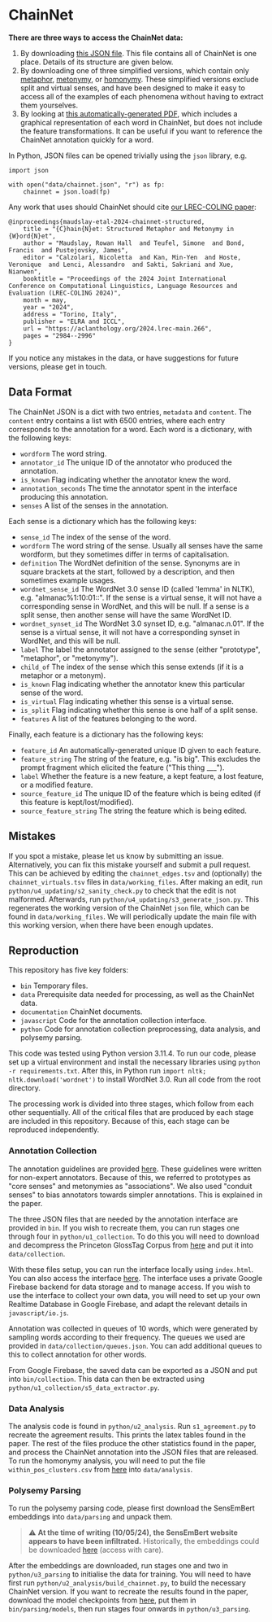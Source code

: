 # ChainNet

**There are three ways to access the ChainNet data:**
1. By downloading [this JSON file](https://raw.githubusercontent.com/rowanhm/ChainNet/main/data/chainnet.json). 
This file contains all of ChainNet is one place. 
Details of its structure are given below. 
2. By downloading one of three simplified versions, which contain only [metaphor](https://raw.githubusercontent.com/rowanhm/ChainNet/main/data/chainnet_simple/chainnet_metaphor.json), [metonymy](https://raw.githubusercontent.com/rowanhm/ChainNet/main/data/chainnet_simple/chainnet_metonymy.json), or [homonymy](https://raw.githubusercontent.com/rowanhm/ChainNet/main/data/chainnet_simple/chainnet_homonymy.json).
These simplified versions exclude split and virtual senses, and have been designed to make it easy to access all of the examples of each phenomena without having to extract them yourselves. 
3. By looking at [this automatically-generated PDF](https://rowanhm.github.io/ChainNet/documentation/ChainNet_Data.pdf), which includes a graphical representation of each word in ChainNet, but does not include the feature transformations.
It can be useful if you want to reference the ChainNet annotation quickly for a word.

In Python, JSON files can be opened trivially using the `json` library, e.g.
```angular2html
import json

with open("data/chainnet.json", "r") as fp:
    chainnet = json.load(fp)
```

Any work that uses should ChainNet should cite [our LREC-COLING paper](https://aclanthology.org/2024.lrec-main.266/):
```angular2html
@inproceedings{maudslay-etal-2024-chainnet-structured,
    title = "{C}hain{N}et: Structured Metaphor and Metonymy in {W}ord{N}et",
    author = "Maudslay, Rowan Hall  and Teufel, Simone  and Bond, Francis  and Pustejovsky, James",
    editor = "Calzolari, Nicoletta  and Kan, Min-Yen  and Hoste, Veronique  and Lenci, Alessandro  and Sakti, Sakriani and Xue, Nianwen",
    booktitle = "Proceedings of the 2024 Joint International Conference on Computational Linguistics, Language Resources and Evaluation (LREC-COLING 2024)",
    month = may,
    year = "2024",
    address = "Torino, Italy",
    publisher = "ELRA and ICCL",
    url = "https://aclanthology.org/2024.lrec-main.266",
    pages = "2984--2996"
}
```

If you notice any mistakes in the data, or have suggestions for future versions, please get in touch.

## Data Format

The ChainNet JSON is a dict with two entries, `metadata` and `content`.
The `content` entry contains a list with 6500 entries, where each entry corresponds to the annotation for a word. 
Each word is a dictionary, with the following keys:
* `wordform` The word string.
* `annotator_id` The unique ID of the annotator who produced the annotation.
* `is_known` Flag indicating whether the annotator knew the word.
* `annotation_seconds` The time the annotator spent in the interface producing this annotation.
* `senses` A list of the senses in the annotation.

Each sense is a dictionary which has the following keys:

* `sense_id` The index of the sense of the word.
* `wordform` The word string of the sense. Usually all senses have the same wordform, but they sometimes differ in terms of capitalisation.
* `definition` The WordNet definition of the sense. Synonyms are in square brackets at the start, followed by a description, and then sometimes example usages.
* `wordnet_sense_id` The WordNet 3.0 sense ID (called 'lemma' in NLTK), e.g. "almanac%1:10:01::". If the sense is a virtual sense, it will not have a corresponding sense in WordNet, and this will be null. If a sense is a split sense, then another sense will have the same WordNet ID. 
* `wordnet_synset_id` The WordNet 3.0 synset ID, e.g. "almanac.n.01". If the sense is a virtual sense, it will not have a corresponding synset in WordNet, and this will be null.
* `label` The label the annotator assigned to the sense (either "prototype", "metaphor", or "metonymy").
* `child_of` The index of the sense which this sense extends (if it is a metaphor or a metonym).
* `is_known` Flag indicating whether the annotator knew this particular sense of the word.
* `is_virtual` Flag indicating whether this sense is a virtual sense.
* `is_split` Flag indicating whether this sense is one half of a split sense.
* `features` A list of the features belonging to the word.

Finally, each feature is a dictionary has the following keys:

* `feature_id` An automatically-generated unique ID given to each feature.
* `feature_string` The string of the feature, e.g. "is big". This excludes the prompt fragment which elicited the feature ("This thing ___").
* `label` Whether the feature is a new feature, a kept feature, a lost feature, or a modified feature.
* `source_feature_id` The unique ID of the feature which is being edited (if this feature is kept/lost/modified).
* `source_feature_string` The string the feature which is being edited.

## Mistakes

If you spot a mistake, please let us know by submitting an issue.
Alternatively, you can fix this mistake yourself and submit a pull request.
This can be achieved by editing the `chainnet_edges.tsv` and (optionally) the `chainnet_virtuals.tsv` files in `data/working_files`.
After making an edit, run `python/u4_updating/s2_sanity_check.py` to check that the edit is not malformed.
Afterwards, run `python/u4_updating/s3_generate_json.py`.
This regenerates the working version of the ChainNet `json` file, which can be found in `data/working_files`.
We will periodically update the main file with this working version, when there have been enough updates.


## Reproduction

This repository has five key folders:
* `bin` Temporary files.
* `data` Prerequisite data needed for processing, as well as the ChainNet data.
* `documentation` ChainNet documents. 
* `javascript` Code for the annotation collection interface.
* `python` Code for annotation collection preprocessing, data analysis, and polysemy parsing.

This code was tested using Python version 3.11.4. 
To run our code, please set up a virtual environment and install the necessary libraries using `python -r requirements.txt`.
After this, in Python run `import nltk; nltk.download('wordnet')` to install WordNet 3.0.
Run all code from the root directory.

The processing work is divided into three stages, which follow from each other sequentially.
All of the critical files that are produced by each stage are included in this repository.
Because of this, each stage can be reproduced independently.

### Annotation Collection

The annotation guidelines are provided [here](https://rowanhm.github.io/ChainNet/documentation/ChainNet_Annotation_Guidelines.pdf).
These guidelines were written for non-expert annotators.
Because of this, we referred to prototypes as "core senses" and metonymies as "associations".
We also used "conduit senses" to bias annotators towards simpler annotations.
This is explained in the paper.

The three JSON files that are needed by the annotation interface are provided in `bin`. 
If you wish to recreate them, you can run stages one through four in `python/u1_collection`.
To do this you will need to download and decompress the Princeton GlossTag Corpus from [here](https://wordnetcode.princeton.edu/glosstag-files/WordNet-3.0-glosstag.zip) and put it into `data/collection`.

With these files setup, you can run the interface locally using `index.html`.
You can also access the interface [here](https://rowanhm.github.io/ChainNet/).
The interface uses a private Google Firebase backend for data storage and to manage access.
If you wish to use the interface to collect your own data, you will need to set up your own Realtime Database in Google Firebase, and adapt the relevant details in `javascript/io.js`.

Annotation was collected in queues of 10 words, which were generated by sampling words according to their frequency.
The queues we used are provided in `data/collection/queues.json`.
You can add additional queues to this to collect annotation for other words.

From Google Firebase, the saved data can be exported as a JSON and put into `bin/collection`. 
This data can then be extracted using `python/u1_collection/s5_data_extractor.py`.

### Data Analysis

The analysis code is found in `python/u2_analysis`.
Run `s1_agreement.py` to recreate the agreement results.
This prints the latex tables found in the paper.
The rest of the files produce the other statistics found in the paper, and process the ChainNet annotation into the JSON files that are released.
To run the homonymy analysis, you will need to put the file `within_pos_clusters.csv` from [here](https://github.com/rowanhm/wordnet-homonymy) into `data/analysis`.

### Polysemy Parsing

To run the polysemy parsing code, please first download the SensEmBert embeddings into `data/parsing` and unpack them. 

> :warning: **At the time of writing (10/05/24), the SensEmBert website appears to have been infiltrated.** Historically, the embeddings could be downloaded [here](http://sensembert.org/resources/sensembert_data.tar.gz) (access with care).

After the embeddings are downloaded, run stages one and two in `python/u3_parsing` to initialise the data for training.
You will need to have first run `python/u2_analysis/build_chainnet.py`, to build the necessary ChainNet version.
If you want to recreate the results found in the paper, download the model checkpoints from [here](https://drive.google.com/file/d/15y1mFN7LykFIqBLkcBgUL1y4i28cTWMX/view?usp=sharing), put them in `bin/parsing/models`, then run stages four onwards in `python/u3_parsing`.
